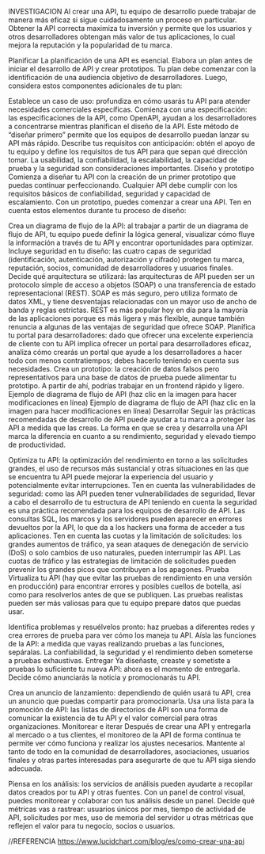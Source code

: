 INVESTIGACION
Al crear una API, tu equipo de desarrollo puede trabajar de manera más eficaz si sigue cuidadosamente un proceso en particular. Obtener la API correcta maximiza tu inversión y permite que los usuarios y otros desarrolladores obtengan más valor de tus aplicaciones, lo cual mejora la reputación y la popularidad de tu marca. 

Planificar 
La planificación de una API es esencial. Elabora un plan antes de iniciar el desarrollo de API y crear prototipos. Tu plan debe comenzar con la identificación de una audiencia objetivo de desarrolladores. Luego, considera estos componentes adicionales de tu plan: 

Establece un caso de uso: profundiza en cómo usarás tu API para atender necesidades comerciales específicas. 
Comienza con una especificación: las especificaciones de la API, como OpenAPI, ayudan a los desarrolladores a concentrarse mientras planifican el diseño de la API. Este método de “diseñar primero” permite que los equipos de desarrollo puedan lanzar su API más rápido. 
Describe tus requisitos con anticipación: obtén el apoyo de tu equipo y define los requisitos de tus API para que sepan qué dirección tomar. La usabilidad, la confiabilidad, la escalabilidad, la capacidad de prueba y la seguridad son consideraciones importantes. 
Diseño y prototipo
Comienza a diseñar tu API con la creación de un primer prototipo que puedas continuar perfeccionando. Cualquier API debe cumplir con los requisitos básicos de confiabilidad, seguridad y capacidad de escalamiento. Con un prototipo, puedes comenzar a crear una API. Ten en cuenta estos elementos durante tu proceso de diseño:

Crea un diagrama de flujo de la API: al trabajar a partir de un diagrama de flujo de API, tu equipo puede definir la lógica general, visualizar cómo fluye la información a través de tu API y encontrar oportunidades para optimizar. 
Incluye seguridad en tu diseño: las cuatro capas de seguridad (identificación, autenticación, autorización y cifrado) protegen tu marca, reputación, socios, comunidad de desarrolladores y usuarios finales. 
Decide qué arquitectura se utilizará: las arquitecturas de API pueden ser un protocolo simple de acceso a objetos (SOAP) o una transferencia de estado representacional (REST). SOAP es más seguro, pero utiliza formato de datos XML, y tiene desventajas relacionadas con un mayor uso de ancho de banda y reglas estrictas. REST es más popular hoy en día para la mayoría de las aplicaciones porque es más ligera y más flexible, aunque también renuncia a algunas de las ventajas de seguridad que ofrece SOAP. 
Planifica tu portal para desarrolladores: dado que ofrecer una excelente experiencia de cliente con tu API implica ofrecer un portal para desarrolladores eficaz, analiza cómo crearás un portal que ayude a los desarrolladores a hacer todo con menos contratiempos; debes hacerlo teniendo en cuenta sus necesidades. 
Crea un prototipo: la creación de datos falsos pero representativos para una base de datos de prueba puede alimentar tu prototipo. A partir de ahí, podrías trabajar en un frontend rápido y ligero. 
Ejemplo de diagrama de flujo de API (haz clic en la imagen para hacer modificaciones en línea)
Ejemplo de diagrama de flujo de API (haz clic en la imagen para hacer modificaciones en línea)
Desarrollar 
Seguir las prácticas recomendadas de desarrollo de API puede ayudar a tu marca a proteger las API a medida que las creas. La forma en que se crea y desarrolla una API marca la diferencia en cuanto a su rendimiento, seguridad y elevado tiempo de productividad. 

Optimiza tu API: la optimización del rendimiento en torno a las solicitudes grandes, el uso de recursos más sustancial y otras situaciones en las que se encuentra tu API puede mejorar la experiencia del usuario y potencialmente evitar interrupciones. 
Ten en cuenta las vulnerabilidades de seguridad: como las API pueden tener vulnerabilidades de seguridad, llevar a cabo el desarrollo de tu estructura de API teniendo en cuenta la seguridad es una práctica recomendada para los equipos de desarrollo de API. Las consultas SQL, los marcos y los servidores pueden aparecer en errores devueltos por la API, lo que da a los hackers una forma de acceder a tus aplicaciones. 
Ten en cuenta las cuotas y la limitación de solicitudes: los grandes aumentos de tráfico, ya sean ataques de denegación de servicio (DoS) o solo cambios de uso naturales, pueden interrumpir las API. Las cuotas de tráfico y las estrategias de limitación de solicitudes pueden prevenir los grandes picos que contribuyen a los apagones.
Prueba
Virtualiza tu API (hay que evitar las pruebas de rendimiento en una versión en producción) para encontrar errores y posibles cuellos de botella, así como para resolverlos antes de que se publiquen. Las pruebas realistas pueden ser más valiosas para que tu equipo prepare datos que puedas usar. 

Identifica problemas y resuélvelos pronto: haz pruebas a diferentes redes y crea errores de prueba para ver cómo los maneja tu API. 
Aísla las funciones de la API: a medida que vayas realizando pruebas a las funciones, sepáralas. La confiabilidad, la seguridad y el rendimiento deben someterse a pruebas exhaustivas. 
Entregar
Ya diseñaste, creaste y sometiste a pruebas lo suficiente tu nueva API: ahora es el momento de entregarla. Decide cómo anunciarás la noticia y promocionarás tu API. 

Crea un anuncio de lanzamiento: dependiendo de quién usará tu API, crea un anuncio que puedas compartir para promocionarla. 
Usa una lista para la promoción de API: las listas de directorios de API son una forma de comunicar la existencia de tu API y el valor comercial para otras organizaciones. 
Monitorear e iterar
Después de crear una API y entregarla al mercado o a tus clientes, el monitoreo de la API de forma continua te permite ver cómo funciona y realizar los ajustes necesarios. Mantente al tanto de todo en la comunidad de desarrolladores, asociaciones, usuarios finales y otras partes interesadas para asegurarte de que tu API siga siendo adecuada. 

Piensa en los análisis: los servicios de análisis pueden ayudarte a recopilar datos creados por tu API y otras fuentes. Con un panel de control visual, puedes monitorear y colaborar con tus análisis desde un panel. 
Decide qué métricas vas a rastrear: usuarios únicos por mes, tiempo de actividad de API, solicitudes por mes, uso de memoria del servidor u otras métricas que reflejen el valor para tu negocio, socios o usuarios. 

//REFERENCIA
https://www.lucidchart.com/blog/es/como-crear-una-api

